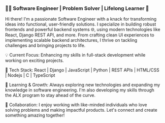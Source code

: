 ### 👨‍💻 Software Engineer | Problem Solver | Lifelong Learner 🚀

Hi there! I'm a passionate Software Engineer with a knack for transforming ideas into functional, user-friendly solutions. I specialize in building robust frontends and powerful backend systems 🌐, using modern technologies like React, Django REST API, and more. From crafting clean UI experiences to implementing scalable backend architectures, I thrive on tackling challenges and bringing projects to life.

 💡 Current Focus: Enhancing my skills in full-stack development while working on exciting projects.

 🔧 Tech Stack: React | Django | JavaScript | Python | REST APIs | HTML/CSS | Nodejs | C | TypeScript

 🌱 Learning & Growth: Always exploring new technologies and expanding my knowledge in software engineering. I'm also developing my skills through the ALX program to stay ahead of the curve.

 🤝 Collaboration: I enjoy working with like-minded individuals who love solving problems and making impactful products. Let's connect and create something amazing together!
